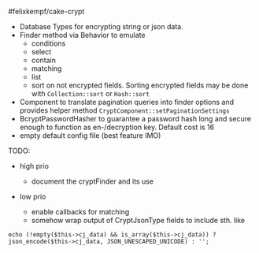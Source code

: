 #felixkempf/cake-crypt

- Database Types for encrypting string or json data.
- Finder method via Behavior to emulate
  - conditions
  - select
  - contain
  - matching
  - list
  - sort on not encrypted fields. Sorting encrypted fields may be done with `Collection::sort` or `Hash::sort`
- Component to translate pagination queries into finder options and provides helper method `CryptComponent::setPaginationSettings`
- BcryptPasswordHasher to guarantee a password hash long and secure enough to function as en-/decryption key. Default cost is 16
- empty default config file (best feature IMO)


TODO:
- high prio
  - document the cryptFinder and its use

- low prio
  - enable callbacks for matching
  - somehow wrap output of CryptJsonType fields to include sth. like

`echo (!empty($this->cj_data) && is_array($this->cj_data)) ? json_encode($this->cj_data, JSON_UNESCAPED_UNICODE) : '';`
